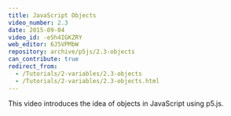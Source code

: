```yaml
---
title: JavaScript Objects
video_number: 2.3
date: 2015-09-04
video_id: -e5h4IGKZRY
web_editor: 6J5VPMbW
repository: archive/p5js/2.3-objects
can_contribute: true
redirect_from:
  - /Tutorials/2-variables/2.3-objects
  - /Tutorials/2-variables/2.3-objects.html
---
```


This video introduces the idea of objects in JavaScript using p5.js.
